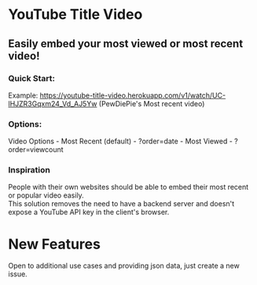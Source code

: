 # YouTube Title Video

## Easily embed your most viewed or most recent video!

### Quick Start:
  Example: https://youtube-title-video.herokuapp.com/v1/watch/UC-lHJZR3Gqxm24_Vd_AJ5Yw (PewDiePie's Most recent video)

### Options:
  Video Options
    - Most Recent (default)
      - ?order=date 
    - Most Viewed
      - ?order=viewcount

### Inspiration
People with their own websites should be able to embed their most recent or popular video easily.  
This solution removes the need to have a backend server and doesn't expose a YouTube API key in the client's browser.

# New Features
  Open to additional use cases and providing json data, just create a new issue.